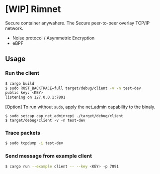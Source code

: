 # [**WIP**] Rimnet

Secure container anywahere.
The Secure peer-to-peer overlay TCP/IP network.

- Noise protocol / Asymmetric Encryption
- eBPF

## Usage

### Run the client
```sh
$ cargo build
$ sudo RUST_BACKTRACE=full target/debug/client -v -n test-dev
public key: <KEY>
listening on 127.0.0.1:7891
```

[Option] To run without `sudo`, apply the net_admin capability to the binaly.
```
$ sudo setcap cap_net_admin+epi ./target/debug/client
$ target/debug/client -v -n test-dev
```

### Trace packets
```sh
$ sudo tcpdump -i test-dev
```

### Send message from example client
```sh
$ cargo run --example client -- --key <KEY> -p 7891
```
